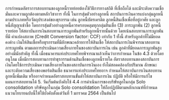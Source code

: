 การกำหนดอัตราการสอบทานของลูกหนี้รายย่อยต้องใช้วิธีการทางสถิติ
ที่เชื่อถือได้ และมีระดับความเชื่อมั่นและความถูกต้องตามหลักวิชาการ ทั้งนี้ ในการสุ่มตัวอย่างลูกหนี้
สถาบันการเงินควรแบ่งกลุ่มลูกหนี้ตามประเภทหรือวัตถุประสงค์ของธุรกรรม เช่น ลูกหนี้บัตรเครดิต
ลูกหนี้สินเชื่อเพื่อที่อยู่อาศัย และลูกหนี้สัญญาเช่าซื้อ โดยการสุ่มตัวอย่างลูกหนี้ควรครอบคลุมทุกกลุ่มสินเชื่อ
(3) ภาระผูกพัน
(2) ลูกหนี้รายย่อย
ให้สถาบันการเงินสอบทานภาระผูกพันสำหรับลูกหนี้รายนั้นด้วย โดยเน้นสอบทานภาระผูกพันที่มี
ค่าแปลงสภาพ (Credit Conversion factor: CCF) เท่ากับ 1 ทั้งนี้ สำหรับลูกค้าที่ไม่มียอดคงค้าง
เงินให้สินเชื่อหรือธุรกรรมที่มีลักษณะคล้ายการให้สินเชื่อ ให้สถาบันการเงินพิจารณาสอบทาน
ภาระผูกพัน ตามผลการประเมินความเสี่ยงภายในของสถาบันการเงิน เช่น ลูกค้าที่มียอดภาระผูกพันสูง
อย่างมีนัยสําคัญ
ทั้งนี้ เมื่อธนาคารแห่งประเทศไทยพิจารณาแล้วเห็นว่าการกําหนด
ในข้อ 4.3 ด้วยโดยอนุโลม
เมื่อมีการสอบทานการทำธุรกรรมด้านสินเชื่อของลูกหนี้รายใด
อัตราสอบทานของสถาบันการเงินโดยใช้การประเมินความเสี่ยงภายในของสถาบันการเงินเอง
ยังไม่สอดคล้องกับปริมาณ ลักษณะ และระดับความเสี่ยงของพอร์ตสินเชื่อ ธนาคารแห่งประเทศไทยอาจ
กำหนดให้สถาบันการเงินสอบทานลูกหนี้เพิ่มเติม หรืออาจกำหนดอัตราสอบทานขั้นต่ำให้สถาบันการเงิน
ปฏิบัติ หรือให้มีการแก้ไขแผนการสอบทานได้
5. วันเริ่มต้นบังคับใช้
4.4 การดำเนินการของบริษัทลูกในกลุ่ม Solo consolidation
บริษัทลูกในกลุ่ม Solo consolidation ให้ถือปฏิบัติตามหลักเกณฑ์ที่กำหนด
แนวนโยบายฉบับนี้ให้ใช้บังคับตั้งแต่วันที่ 1 มกราคม 2564 เป็นต้นไป
